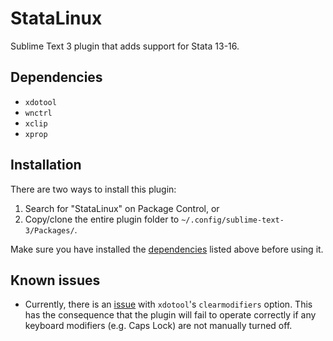 # StataLinux
Sublime Text 3 plugin that adds support for Stata 13-16.

## Dependencies

- `xdotool`
- `wnctrl`
- `xclip`
- `xprop`

## Installation

There are two ways to install this plugin:

1. Search for "StataLinux" on Package Control, or
2. Copy/clone the entire plugin folder to `~/.config/sublime-text-3/Packages/`.

Make sure you have installed the [dependencies](#dependencies) listed above before using it.

## Known issues

- Currently, there is an [issue](https://github.com/jordansissel/xdotool/issues/43) with `xdotool`'s `clearmodifiers` option.
This has the consequence that the plugin will fail to operate correctly if any keyboard modifiers (e.g. Caps Lock) are not manually turned off.
